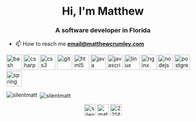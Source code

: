 <h1 align="center">Hi, I'm Matthew</h1>
<h3 align="center">A software developer in Florida</h3>

- 📫 How to reach me **email@matthewcrumley.com**

<p align="left"><img src="https://www.vectorlogo.zone/logos/gnu_bash/gnu_bash-icon.svg" alt="bash" width="40" height="40"/> <img src="https://devicons.github.io/devicon/devicon.git/icons/csharp/csharp-original.svg" alt="csharp" width="40" height="40"/> <img src="https://devicons.github.io/devicon/devicon.git/icons/css3/css3-original-wordmark.svg" alt="css3" width="40" height="40"/> <img src="https://www.vectorlogo.zone/logos/git-scm/git-scm-icon.svg" alt="git" width="40" height="40"/> <img src="https://devicons.github.io/devicon/devicon.git/icons/html5/html5-original-wordmark.svg" alt="html5" width="40" height="40"/> <img src="https://devicons.github.io/devicon/devicon.git/icons/java/java-original-wordmark.svg" alt="java" width="40" height="40"/> <img src="https://devicons.github.io/devicon/devicon.git/icons/javascript/javascript-original.svg" alt="javascript" width="40" height="40"/> <img src="https://devicons.github.io/devicon/devicon.git/icons/linux/linux-original.svg" alt="linux" width="40" height="40"/> <img src="https://devicons.github.io/devicon/devicon.git/icons/nginx/nginx-original.svg" alt="nginx" width="40" height="40"/> <img src="https://devicons.github.io/devicon/devicon.git/icons/nodejs/nodejs-original-wordmark.svg" alt="nodejs" width="40" height="40"/> <img src="https://devicons.github.io/devicon/devicon.git/icons/postgresql/postgresql-original-wordmark.svg" alt="postgresql" width="40" height="40"/> <img src="https://www.vectorlogo.zone/logos/springio/springio-icon.svg" alt="spring" width="40" height="40"/></p><p><img align="left" src="https://github-readme-stats.vercel.app/api/top-langs/?username=silentmatt&layout=compact&hide=html" alt="silentmatt" /></p>

<p>&nbsp;<img align="center" src="https://github-readme-stats.vercel.app/api?username=silentmatt&show_icons=true" alt="silentmatt" /></p>

<p align="center">
<a href="https://twitter.com/silentmatt" target="blank"><img align="center" src="https://cdn.jsdelivr.net/npm/simple-icons@3.0.1/icons/twitter.svg" alt="silentmatt" height="30" width="30" /></a>
<a href="https://linkedin.com/in/matthewcrumley" target="blank"><img align="center" src="https://cdn.jsdelivr.net/npm/simple-icons@3.0.1/icons/linkedin.svg" alt="matthewcrumley" height="30" width="30" /></a>
<a href="https://stackoverflow.com/users/2214" target="blank"><img align="center" src="https://cdn.jsdelivr.net/npm/simple-icons@3.0.1/icons/stackoverflow.svg" alt="2214" height="30" width="30" /></a>
</p>

<!--
**silentmatt/silentmatt** is a ✨ _special_ ✨ repository because its `README.md` (this file) appears on your GitHub profile.

Here are some ideas to get you started:

- 🔭 I’m currently working on ...
- 🌱 I’m currently learning ...
- 👯 I’m looking to collaborate on ...
- 🤔 I’m looking for help with ...
- 💬 Ask me about ...
- 📫 How to reach me: ...
- 😄 Pronouns: ...
- ⚡ Fun fact: ...
-->
